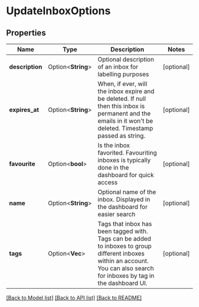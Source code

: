 # UpdateInboxOptions

## Properties

Name | Type | Description | Notes
------------ | ------------- | ------------- | -------------
**description** | Option<**String**> | Optional description of an inbox for labelling purposes | [optional]
**expires_at** | Option<**String**> | When, if ever, will the inbox expire and be deleted. If null then this inbox is permanent and the emails in it won't be deleted. Timestamp passed as string. | [optional]
**favourite** | Option<**bool**> | Is the inbox favorited. Favouriting inboxes is typically done in the dashboard for quick access | [optional]
**name** | Option<**String**> | Optional name of the inbox. Displayed in the dashboard for easier search | [optional]
**tags** | Option<**Vec<String>**> | Tags that inbox has been tagged with. Tags can be added to inboxes to group different inboxes within an account. You can also search for inboxes by tag in the dashboard UI. | [optional]

[[Back to Model list]](../README.md#documentation-for-models) [[Back to API list]](../README.md#documentation-for-api-endpoints) [[Back to README]](../README.md)


